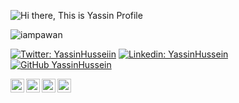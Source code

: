 ![Hi there, This is Yassin Profile](https://raw.githubusercontent.com/YassinHussein/YassinHussein/master/hi_there.png)

 <img src="https://komarev.com/ghpvc/?username=YassinHussein&label=Views&color=blue&style=plastic" alt="iampawan" /> 
 
[![Twitter: YassinHusseiin](https://img.shields.io/twitter/follow/YassinHusseiin?style=social)](https://twitter.com/YassinHusseiin)
[![Linkedin: YassinHussein](https://img.shields.io/badge/-YassinHussein-blue?style=flat-square&logo=Linkedin&logoColor=white&link=https://www.linkedin.com/in/YassinHussein/)](https://www.linkedin.com/in/YassinHussein/)
[![GitHub YassinHussein](https://img.shields.io/github/followers/YassinHussein?label=follow&style=social)](https://github.com/YassinHussein)






<a href="https://twitter.com/YassinHusseiin">
  <img align="left" alt="Pawan's Twitter" width="22px" src="https://cdn.jsdelivr.net/npm/simple-icons@v3/icons/twitter.svg" />
</a>
<a href="https://linkedin.com/in/YassinHussein">
  <img align="left" alt="Pawan's Linkdein" width="22px" src="https://cdn.jsdelivr.net/npm/simple-icons@v3/icons/linkedin.svg" />
</a>
<a href="https://github.com/YassinHussein">
  <img align="left" alt="Pawan's Github" width="22px" src="https://cdn.jsdelivr.net/npm/simple-icons@v3/icons/github.svg" />
</a>
<!--
<a href="https://instagram.com/codepur_ka_superhero/">
  <img align="left" alt="Pawan's Instagram" width="22px" src="https://cdn.jsdelivr.net/npm/simple-icons@v3/icons/instagram.svg" />
</a>
-->
<a href="https://www.facebook.com/yaseen.hussein/">
  <img align="left" alt="Pawan's Facebook" width="22px" src="https://cdn.jsdelivr.net/npm/simple-icons@v3/icons/facebook.svg" />
</a>

